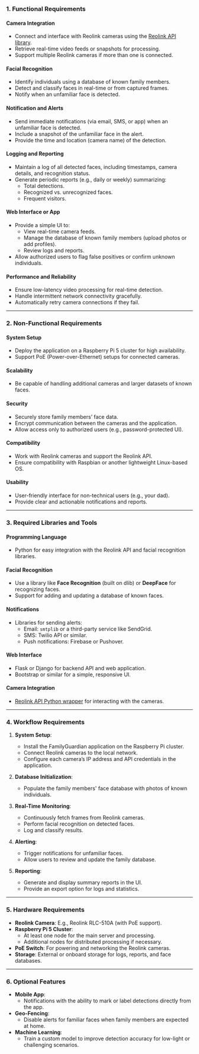 
### **1. Functional Requirements**
#### **Camera Integration**
- Connect and interface with Reolink cameras using the [Reolink API library](https://github.com/ReolinkCameraAPI/reolinkapipy).
- Retrieve real-time video feeds or snapshots for processing.
- Support multiple Reolink cameras if more than one is connected.

#### **Facial Recognition**
- Identify individuals using a database of known family members.
- Detect and classify faces in real-time or from captured frames.
- Notify when an unfamiliar face is detected.

#### **Notification and Alerts**
- Send immediate notifications (via email, SMS, or app) when an unfamiliar face is detected.
- Include a snapshot of the unfamiliar face in the alert.
- Provide the time and location (camera name) of the detection.

#### **Logging and Reporting**
- Maintain a log of all detected faces, including timestamps, camera details, and recognition status.
- Generate periodic reports (e.g., daily or weekly) summarizing:
  - Total detections.
  - Recognized vs. unrecognized faces.
  - Frequent visitors.

#### **Web Interface or App**
- Provide a simple UI to:
  - View real-time camera feeds.
  - Manage the database of known family members (upload photos or add profiles).
  - Review logs and reports.
- Allow authorized users to flag false positives or confirm unknown individuals.

#### **Performance and Reliability**
- Ensure low-latency video processing for real-time detection.
- Handle intermittent network connectivity gracefully.
- Automatically retry camera connections if they fail.

---

### **2. Non-Functional Requirements**
#### **System Setup**
- Deploy the application on a Raspberry Pi 5 cluster for high availability.
- Support PoE (Power-over-Ethernet) setups for connected cameras.

#### **Scalability**
- Be capable of handling additional cameras and larger datasets of known faces.

#### **Security**
- Securely store family members’ face data.
- Encrypt communication between the cameras and the application.
- Allow access only to authorized users (e.g., password-protected UI).

#### **Compatibility**
- Work with Reolink cameras and support the Reolink API.
- Ensure compatibility with Raspbian or another lightweight Linux-based OS.

#### **Usability**
- User-friendly interface for non-technical users (e.g., your dad).
- Provide clear and actionable notifications and reports.

---

### **3. Required Libraries and Tools**
#### **Programming Language**
- Python for easy integration with the Reolink API and facial recognition libraries.

#### **Facial Recognition**
- Use a library like **Face Recognition** (built on dlib) or **DeepFace** for recognizing faces.
- Support for adding and updating a database of known faces.

#### **Notifications**
- Libraries for sending alerts:
  - Email: `smtplib` or a third-party service like SendGrid.
  - SMS: Twilio API or similar.
  - Push notifications: Firebase or Pushover.

#### **Web Interface**
- Flask or Django for backend API and web application.
- Bootstrap or similar for a simple, responsive UI.

#### **Camera Integration**
- [Reolink API Python wrapper](https://github.com/ReolinkCameraAPI/reolinkapipy) for interacting with the cameras.

---

### **4. Workflow Requirements**
1. **System Setup**:
   - Install the FamilyGuardian application on the Raspberry Pi cluster.
   - Connect Reolink cameras to the local network.
   - Configure each camera’s IP address and API credentials in the application.

2. **Database Initialization**:
   - Populate the family members' face database with photos of known individuals.

3. **Real-Time Monitoring**:
   - Continuously fetch frames from Reolink cameras.
   - Perform facial recognition on detected faces.
   - Log and classify results.

4. **Alerting**:
   - Trigger notifications for unfamiliar faces.
   - Allow users to review and update the family database.

5. **Reporting**:
   - Generate and display summary reports in the UI.
   - Provide an export option for logs and statistics.

---

### **5. Hardware Requirements**
- **Reolink Camera**: E.g., Reolink RLC-510A (with PoE support).
- **Raspberry Pi 5 Cluster**:
  - At least one node for the main server and processing.
  - Additional nodes for distributed processing if necessary.
- **PoE Switch**: For powering and networking the Reolink cameras.
- **Storage**: External or onboard storage for logs, reports, and face databases.

---

### **6. Optional Features**
- **Mobile App**:
  - Notifications with the ability to mark or label detections directly from the app.
- **Geo-Fencing**:
  - Disable alerts for familiar faces when family members are expected at home.
- **Machine Learning**:
  - Train a custom model to improve detection accuracy for low-light or challenging scenarios.